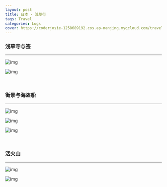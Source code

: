 ```yaml
---
layout: post
title: 日本 · 浅草行
tags: Travel
categories: Logs
cover: https://coderjosie-1258689192.cos.ap-nanjing.myqcloud.com/travel/japan/1969300641.jpg
---
```


### 浅草寺与签

---

![img](https://coderjosie-1258689192.cos.ap-nanjing.myqcloud.com/travel/japan/20171217.jpg)

![img](https://coderjosie-1258689192.cos.ap-nanjing.myqcloud.com/travel/japan/1969300641.jpg)

<br>

### 街景与海盗船

---

![img](https://coderjosie-1258689192.cos.ap-nanjing.myqcloud.com/travel/japan/1172570544.jpg)

![img](https://coderjosie-1258689192.cos.ap-nanjing.myqcloud.com/travel/japan/1140039485.jpg)

![img](https://coderjosie-1258689192.cos.ap-nanjing.myqcloud.com/travel/japan/201721212.jpg)

<br>

### 活火山

---

![img](https://coderjosie-1258689192.cos.ap-nanjing.myqcloud.com/travel/japan/201712141.jpg)

![img](https://coderjosie-1258689192.cos.ap-nanjing.myqcloud.com/travel/japan/20171214.jpg)